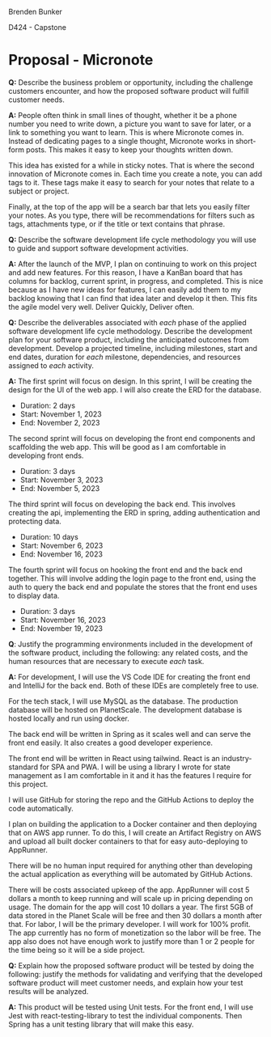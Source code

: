 Brenden Bunker

D424 - Capstone

# Proposal - Micronote

**Q:** Describe the business problem or opportunity, including the challenge customers encounter, and how the proposed software product will fulfill customer needs.

**A:** People often think in small lines of thought, whether it be a phone number you need to write down, a picture you want to save for later, or a link to something you want to learn. This is where Micronote comes in. Instead of dedicating pages to a single thought, Micronote works in short-form posts. This makes it easy to keep your thoughts written down. 

This idea has existed for a while in sticky notes. That is where the second innovation of Micronote comes in. Each time you create a note, you can add tags to it. These tags make it easy to search for your notes that relate to a subject or project. 

Finally, at the top of the app will be a search bar that lets you easily filter your notes. As you type, there will be recommendations for filters such as tags, attachments type, or if the title or text contains that phrase.



**Q:** Describe the software development life cycle methodology you will use to guide and support software development activities.

**A:** After the launch of the MVP, I plan on continuing to work on this project and add new features. For this reason, I have a KanBan board that has columns for backlog, current sprint, in progress, and completed. This is nice because as I have new ideas for features, I can easily add them to my backlog knowing that I can find that idea later and develop it then. This fits the agile model very well. Deliver Quickly, Deliver often.



**Q:** Describe the deliverables associated with *each* phase of the applied software development life cycle methodology. Describe the development plan for your software product, including the anticipated outcomes from development. Develop a projected timeline, including milestones, start and end dates, duration for *each* milestone, dependencies, and resources assigned to *each* activity.

**A:** The first sprint will focus on design. In this sprint, I will be creating the design for the UI of the web app. I will also create the ERD for the database. 

- Duration: 2 days
- Start: November 1, 2023
- End: November 2, 2023

The second sprint will focus on developing the front end components and scaffolding the web app. This will be good as I am comfortable in developing front ends.

- Duration: 3 days
- Start: November 3, 2023
- End: November 5, 2023

The third sprint will focus on developing the back end. This involves creating the api, implementing the ERD in spring, adding authentication and protecting data.

- Duration: 10 days
- Start: November 6, 2023
- End: November 16, 2023

The fourth sprint will focus on hooking the front end and the back end together. This will involve adding the login page to the front end, using the auth to query the back end and populate the stores that the front end uses to display data.

- Duration: 3 days
- Start: November 16, 2023
- End: November 19, 2023



**Q**: Justify the programming environments included in the development of the software product, including the following: any related costs, and the human resources that are necessary to execute *each* task.

**A:** For development, I will use the VS Code IDE for creating the front end and IntelliJ for the back end. Both of these IDEs are completely free to use.

 For the tech stack, I will use MySQL as the database. The production database will be hosted on PlanetScale. The development database is hosted locally and run using docker.

The back end will be written in Spring as it scales well and can serve the front end easily. It also creates a good developer experience. 

The front end will be written in React using tailwind. React is an industry-standard for SPA and PWA. I will be using a library I wrote for state management as I am comfortable in it and it has the features I require for this project.

I will use GitHub for storing the repo and the GitHub Actions to deploy the code automatically.

I plan on building the application to a Docker container and then deploying that on AWS app runner. To do this, I will create an Artifact Registry on AWS and upload all built docker containers to that for easy auto-deploying to AppRunner. 

There will be no human input required for anything other than developing the actual application as everything will be automated by GitHub Actions.

There will be costs associated upkeep of the app. AppRunner will cost 5 dollars a month to keep running and will scale up in pricing depending on usage. The domain for the app will cost 10 dollars a year. The first 5GB of data stored in the Planet Scale will be free and then 30 dollars a month after that. For labor, I will be the primary developer. I will work for 100% profit. The app currently has no form of monetization so the labor will be free. The app also does not have enough work to justify more than 1 or 2 people for the time being so it will be a side project.



**Q:** Explain how the proposed software product will be tested by doing the following: justify the methods for validating and verifying that the developed software product will meet customer needs, and explain how your test results will be analyzed.

 **A:** This product will be tested using Unit tests. For the front end, I will use Jest with react-testing-library to test the individual components. Then Spring has a unit testing library that will make this easy.

